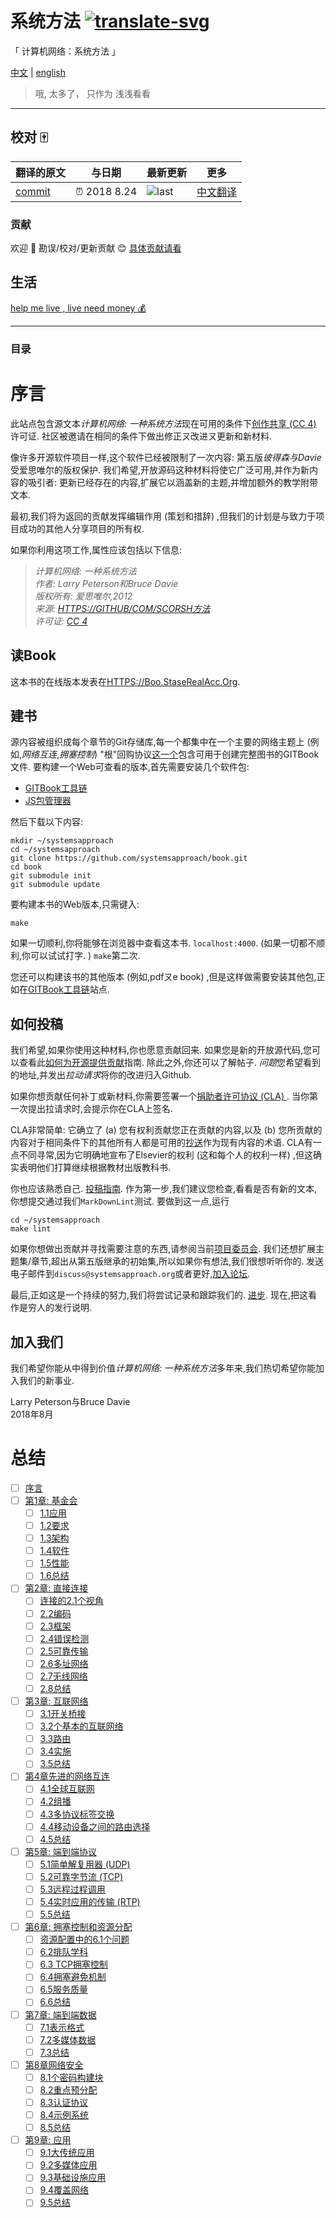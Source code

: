 # 系统方法 [![translate-svg]][translate-list]

[translate-svg]: http://llever.com/translate.svg
[translate-list]: https://github.com/chinanf-boy/chinese-translate-list

「 计算机网络：系统方法 」

[中文](./readme.zh.md) | [english](https://github.com/SystemsApproach/book)

> 哦, 太多了， 只作为 浅浅看看

---

## 校对 🀄️

<!-- doc-templite START generated -->
<!-- repo = 'SystemsApproach/book'  -->
<!-- commit = '48d05209ac2b99da2b941e70a50ae4478909c9ec' -->
<!-- time = '2018 8.24' -->
翻译的原文 | 与日期 | 最新更新 | 更多
---|---|---|---
[commit] | ⏰ 2018 8.24 | ![last] | [中文翻译][translate-list]

[last]: https://img.shields.io/github/last-commit/SystemsApproach/book.svg
[commit]: https://github.com/SystemsApproach/book/tree/48d05209ac2b99da2b941e70a50ae4478909c9ec

<!-- doc-templite END generated -->

### 贡献

欢迎 👏 勘误/校对/更新贡献 😊 [具体贡献请看](https://github.com/chinanf-boy/chinese-translate-list#贡献)

## 生活

[help me live , live need money 💰](https://github.com/chinanf-boy/live-need-money)

---

### 目录

<!-- START doctoc -->
<!-- END doctoc -->


# 序言

此站点包含源文本*计算机网络: 一种系统方法*现在可用的条件下[创作共享 (CC 4) ](https://creativecommons.org/licenses/by/4.0)许可证. 社区被邀请在相同的条件下做出修正ㄡ改进ㄡ更新和新材料. 

像许多开源软件项目一样,这个软件已经被限制了一次内容: 第五版*彼得森与Davie*受爱思唯尔的版权保护. 我们希望,开放源码这种材料将使它广泛可用,并作为新内容的吸引者: 更新已经存在的内容,扩展它以涵盖新的主题,并增加额外的教学附带文本. 

最初,我们将为返回的贡献发挥编辑作用 (策划和措辞) ,但我们的计划是与致力于项目成功的其他人分享项目的所有权. 

如果你利用这项工作,属性应该包括以下信息: 

> *计算机网络: 一种系统方法\
> 作者: Larry Peterson和Bruce Davie\
> 版权所有: 爱思唯尔,2012\
> 来源: [HTTPS://GITHUB/COM/SCORSH方法](https://github.com/SystemsApproach)\
> 许可证: [CC 4](https://creativecommons.org/licenses/by/4.0)*

## 读Book

这本书的在线版本发表在[HTTPS://Boo.StaseRealAcc.Org](https://book.systemsapproach.org).

## 建书

源内容被组织成每个章节的Git存储库,每一个都集中在一个主要的网络主题上 (例如,*网络互连*,*拥塞控制*) "根"回购协议[这一个](https://github.com/SystemsApproach/book)包含可用于创建完整图书的GITBook文件. 要构建一个Web可查看的版本,首先需要安装几个软件包: 

-  [GITBook工具链](https://toolchain.gitbook.com/setup.html)
-  [JS包管理器](https://www.npmjs.com/get-npm)

然后下载以下内容: 

```shell
mkdir ~/systemsapproach
cd ~/systemsapproach
git clone https://github.com/systemsapproach/book.git
cd book
git submodule init
git submodule update
```

要构建本书的Web版本,只需键入: 

```shell
make
```

如果一切顺利,你将能够在浏览器中查看这本书. `localhost:4000`.  (如果一切都不顺利,你可以试试打字. ) `make`第二次. 

您还可以构建该书的其他版本 (例如,pdfㄡe book) ,但是这样做需要安装其他包,正如在[GITBook工具链](https://toolchain.gitbook.com/ebook.html)站点. 

## 如何投稿

我们希望,如果你使用这种材料,你也愿意贡献回来. 如果您是新的开放源代码,您可以查看此[如何为开源提供贡献](https://opensource.guide/how-to-contribute/)指南. 除此之外,你还可以了解帖子. *问题*您希望看到的地址,并发出*拉动请求*将你的改进归入Github. 

如果你想贡献任何补丁或新材料,你需要签署一个[捐助者许可协议 (CLA) ](https://github.com/SystemsApproach/book/blob/master/CLA.zh.md). 当你第一次提出拉请求时,会提示你在CLA上签名. 

CLA非常简单: 它确立了 (a) 您有权利贡献您正在贡献的内容,以及 (b) 您所贡献的内容对于相同条件下的其他所有人都是可用的[抄送](https://creativecommons.org/licenses/by/4.0)作为现有内容的术语. CLA有一点不同寻常,因为它明确地宣布了Elsevier的权利 (这和每个人的权利一样) ,但这确实表明他们打算继续根据教材出版教科书. 

你也应该熟悉自己. [投稿指南](https://github.com/SystemsApproach/book/blob/master/CONTRIBUTING.zh.md). 作为第一步,我们建议您检查,看看是否有新的文本,你想提交通过我们`MarkDownLint`测试. 要做到这一点,运行

```shell
cd ~/systemsapproach
make lint
```

如果你想做出贡献并寻找需要注意的东西,请参阅当前[项目委员会](https://github.com/orgs/SystemsApproach/projects/). 我们还想扩展主题集/章节,超出从第五版继承的初始集,所以如果你有想法,我们很想听听你的. 发送电子邮件到`discuss@systemsapproach.org`或者更好,[加入论坛](https://groups.google.com/a/systemsapproach.org/forum/#!forum/discuss).

最后,正如这是一个持续的努力,我们将尝试记录和跟踪我们的. [进步](https://github.com/SystemsApproach/book/blob/master/status.zh.md). 现在,把这看作是穷人的发行说明. 

## 加入我们

我们希望你能从中得到价值*计算机网络: 一种系统方法*多年来,我们热切希望你能加入我们的新事业. 

Larry Peterson与Bruce Davie\
2018年8月

# 总结

-  [ ] [序言](README.md)
-  [ ] [第1章: 基金会](https://github.com/chinanf-boy/systems-Approach-foundation-zh/blob/master/problem.zh.md)
    -  [ ] [1.1应用](https://github.com/chinanf-boy/systems-Approach-foundation-zh/blob/master/applications.zh.md)
    -  [ ] [1.2要求](https://github.com/chinanf-boy/systems-Approach-foundation-zh/blob/master/requirements.zh.md)
    -  [ ] [1.3架构](https://github.com/chinanf-boy/systems-Approach-foundation-zh/blob/master/architecture.zh.md)
    -  [ ] [1.4软件](https://github.com/chinanf-boy/systems-Approach-foundation-zh/blob/master/software.zh.md)
    -  [ ] [1.5性能](https://github.com/chinanf-boy/systems-Approach-foundation-zh/blob/master/performance.zh.md)
    -  [ ] [1.6总结](https://github.com/chinanf-boy/systems-Approach-foundation-zh/blob/master/summary.zh.md)
-  [ ] [第2章: 直接连接](https://github.com/chinanf-boy/systems-Approach-direct-zh/blob/master/problem.zh.md)
    -  [ ] [连接的2.1个视角](https://github.com/chinanf-boy/systems-Approach-direct-zh/blob/master/perspective.zh.md)
    -  [ ] [2.2编码](https://github.com/chinanf-boy/systems-Approach-direct-zh/blob/master/encoding.zh.md)
    -  [ ] [2.3框架](https://github.com/chinanf-boy/systems-Approach-direct-zh/blob/master/framing.zh.md)
    -  [ ] [2.4错误检测](https://github.com/chinanf-boy/systems-Approach-direct-zh/blob/master/error.zh.md)
    -  [ ] [2.5可靠传输](https://github.com/chinanf-boy/systems-Approach-direct-zh/blob/master/reliable.zh.md)
    -  [ ] [2.6多址网络](https://github.com/chinanf-boy/systems-Approach-direct-zh/blob/master/ethernet.zh.md)
    -  [ ] [2.7无线网络](https://github.com/chinanf-boy/systems-Approach-direct-zh/blob/master/wireless.zh.md)
    -  [ ] [2.8总结](https://github.com/chinanf-boy/systems-Approach-direct-zh/blob/master/summary.zh.md)
-  [ ] [第3章: 互联网络](https://github.com/chinanf-boy/systems-Approach-internetworking-zh/blob/master/problem.zh.md)
    -  [ ] [3.1开关桥接](https://github.com/chinanf-boy/systems-Approach-internetworking-zh/blob/master/switching.zh.md)
    -  [ ] [3.2个基本的互联网络](https://github.com/chinanf-boy/systems-Approach-internetworking-zh/blob/master/basic-ip.zh.md)
    -  [ ] [3.3路由](https://github.com/chinanf-boy/systems-Approach-internetworking-zh/blob/master/routing.zh.md)
    -  [ ] [3.4实施](https://github.com/chinanf-boy/systems-Approach-internetworking-zh/blob/master/impl.zh.md)
    -  [ ] [3.5总结](https://github.com/chinanf-boy/systems-Approach-internetworking-zh/blob/master/summary.zh.md)
-  [ ] [第4章先进的网络互连](https://github.com/chinanf-boy/systems-Approach-scaling-zh/blob/master/problem.zh.md)
    -  [ ] [4.1全球互联网](https://github.com/chinanf-boy/systems-Approach-scaling-zh/blob/master/global.zh.md)
    -  [ ] [4.2组播](https://github.com/chinanf-boy/systems-Approach-scaling-zh/blob/master/multicast.zh.md)
    -  [ ] [4.3多协议标签交换](https://github.com/chinanf-boy/systems-Approach-scaling-zh/blob/master/mpls.zh.md)
    -  [ ] [4.4移动设备之间的路由选择](https://github.com/chinanf-boy/systems-Approach-scaling-zh/blob/master/mobile-ip.zh.md)
    -  [ ] [4.5总结](https://github.com/chinanf-boy/systems-Approach-scaling-zh/blob/master/summary.zh.md)
-  [ ] [第5章: 端到端协议](https://github.com/chinanf-boy/systems-Approach-e2e-zh/blob/master/problem.zh.md)
    -  [ ] [5.1简单解复用器 (UDP) ](https://github.com/chinanf-boy/systems-Approach-e2e-zh/blob/master/udp.zh.md)
    -  [ ] [5.2可靠字节流 (TCP) ](https://github.com/chinanf-boy/systems-Approach-e2e-zh/blob/master/tcp.zh.md)
    -  [ ] [5.3远程过程调用](https://github.com/chinanf-boy/systems-Approach-e2e-zh/blob/master/rpc.zh.md)
    -  [ ] [5.4实时应用的传输 (RTP) ](https://github.com/chinanf-boy/systems-Approach-e2e-zh/blob/master/rtp.zh.md)
    -  [ ] [5.5总结](https://github.com/chinanf-boy/systems-Approach-e2e-zh/blob/master/summary.zh.md)
-  [ ] [第6章: 拥塞控制和资源分配](https://github.com/chinanf-boy/systems-Approach-congestion-zh/blob/master/problem.zh.md)
    -  [ ] [资源配置中的6.1个问题](https://github.com/chinanf-boy/systems-Approach-congestion-zh/blob/master/issues.zh.md)
    -  [ ] [6.2排队学科](https://github.com/chinanf-boy/systems-Approach-congestion-zh/blob/master/queuing.zh.md)
    -  [ ] [6.3 TCP拥塞控制](https://github.com/chinanf-boy/systems-Approach-congestion-zh/blob/master/tcpcc.zh.md)
    -  [ ] [6.4拥塞避免机制](https://github.com/chinanf-boy/systems-Approach-congestion-zh/blob/master/avoidance.zh.md)
    -  [ ] [6.5服务质量](https://github.com/chinanf-boy/systems-Approach-congestion-zh/blob/master/qos.zh.md)
    -  [ ] [6.6总结](https://github.com/chinanf-boy/systems-Approach-congestion-zh/blob/master/summary.zh.md)
-  [ ] [第7章: 端到端数据](https://github.com/chinanf-boy/systems-Approach-data-zh/blob/master/problem.zh.md)
    -  [ ] [7.1表示格式](https://github.com/chinanf-boy/systems-Approach-data-zh/blob/master/presentation.zh.md)
    -  [ ] [7.2多媒体数据](https://github.com/chinanf-boy/systems-Approach-data-zh/blob/master/multimedia.zh.md)
    -  [ ] [7.3总结](https://github.com/chinanf-boy/systems-Approach-data-zh/blob/master/summary.zh.md)
-  [ ] [第8章网络安全](https://github.com/chinanf-boy/systems-Approach-security-zh/blob/master/problem.zh.md)
    -  [ ] [8.1个密码构建块](https://github.com/chinanf-boy/systems-Approach-security-zh/blob/master/crypto.zh.md)
    -  [ ] [8.2重点预分配](https://github.com/chinanf-boy/systems-Approach-security-zh/blob/master/key-distro.zh.md)
    -  [ ] [8.3认证协议](https://github.com/chinanf-boy/systems-Approach-security-zh/blob/master/authentication.zh.md)
    -  [ ] [8.4示例系统](https://github.com/chinanf-boy/systems-Approach-security-zh/blob/master/systems.zh.md)
    -  [ ] [8.5总结](https://github.com/chinanf-boy/systems-Approach-security-zh/blob/master/summary.zh.md)
-  [ ] [第9章: 应用](https://github.com/chinanf-boy/systems-Approach-applications-zh/blob/master/problem.zh.md)
    -  [ ] [9.1大传统应用](https://github.com/chinanf-boy/systems-Approach-applications-zh/blob/master/traditional.zh.md)
    -  [ ] [9.2多媒体应用](https://github.com/chinanf-boy/systems-Approach-applications-zh/blob/master/multimedia.zh.md)
    -  [ ] [9.3基础设施应用](https://github.com/chinanf-boy/systems-Approach-applications-zh/blob/master/infrastructure.zh.md)
    -  [ ] [9.4覆盖网络](https://github.com/chinanf-boy/systems-Approach-applications-zh/blob/master/overlays.zh.md)
    -  [ ] [9.5总结](https://github.com/chinanf-boy/systems-Approach-applications-zh/blob/master/summary.zh.md)
